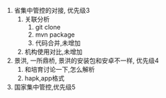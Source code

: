 1. 省集中管控的对接, 优先级3
	1. 关联分析
		1. git clone
		2. mvn package
		3. 代码合并,未增加
	2. 机构使用对比,未增加
2. 景洪, 一所鼎桥, 景洪的安装包和安卓不一样,  优先级4
	1. 和培育讨论一下,怎么解析
	2. hapk,app格式
3. 国家集中管控,优先级5
